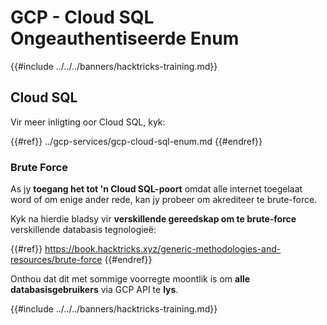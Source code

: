 # GCP - Cloud SQL Ongeauthentiseerde Enum

{{#include ../../../banners/hacktricks-training.md}}

## Cloud SQL

Vir meer inligting oor Cloud SQL, kyk:

{{#ref}}
../gcp-services/gcp-cloud-sql-enum.md
{{#endref}}

### Brute Force

As jy **toegang het tot 'n Cloud SQL-poort** omdat alle internet toegelaat word of om enige ander rede, kan jy probeer om akrediteer te brute-force.

Kyk na hierdie bladsy vir **verskillende gereedskap om te brute-force** verskillende databasis tegnologieë:

{{#ref}}
https://book.hacktricks.xyz/generic-methodologies-and-resources/brute-force
{{#endref}}

Onthou dat dit met sommige voorregte moontlik is om **alle databasisgebruikers** via GCP API te **lys**.

{{#include ../../../banners/hacktricks-training.md}}
